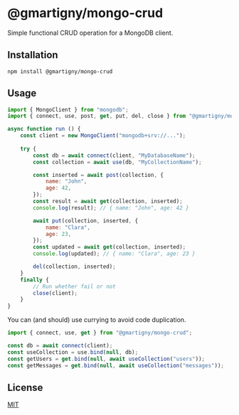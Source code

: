 # @gmartigny/mongo-crud

Simple functional CRUD operation for a MongoDB client.


## Installation

    npm install @gmartigny/mongo-crud


## Usage

```js
import { MongoClient } from "mongodb";
import { connect, use, post, get, put, del, close } from "@gmartigny/mongo-crud";

async function run () {
    const client = new MongoClient("mongodb+srv://...");
    
    try {
        const db = await connect(client, "MyDatabaseName");
        const collection = await use(db, "MyCollectionName");

        const inserted = await post(collection, {
            name: "John",
            age: 42,
        });
        const result = await get(collection, inserted);
        console.log(result); // { name: "John", age: 42 }

        await put(collection, inserted, {
            name: "Clara",
            age: 23,
        });
        const updated = await get(collection, inserted);
        console.log(updated); // { name: "Clara", age: 23 }

        del(collection, inserted);
    }
    finally {
        // Run whether fail or not
        close(client);
    }
}
```

You can (and should) use currying to avoid code duplication.

```js
import { connect, use, get } from "@gmartigny/mongo-crud";

const db = await connect(client);
const useCollection = use.bind(null, db);
const getUsers = get.bind(null, await useCollection("users"));
const getMessages = get.bind(null, await useCollection("messages"));
```


## License

[MIT](license)
